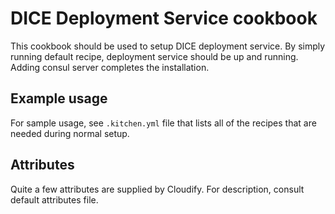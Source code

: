 # DICE Deployment Service cookbook

This cookbook should be used to setup DICE deployment service. By simply
running default recipe, deployment service should be up and running. Adding
consul server completes the installation.


## Example usage

For sample usage, see `.kitchen.yml` file that lists all of the recipes that
are needed during normal setup.


## Attributes

Quite a few attributes are supplied by Cloudify. For description, consult
default attributes file.
